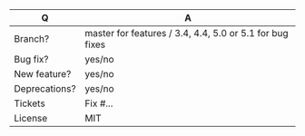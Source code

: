 | Q             | A
| ------------- | ---
| Branch?       | master for features / 3.4, 4.4, 5.0 or 5.1 for bug fixes <!-- see below -->
| Bug fix?      | yes/no
| New feature?  | yes/no <!-- please update /CHANGELOG.md files -->
| Deprecations? | yes/no <!-- please update UPGRADE-*.md and /CHANGELOG.md files -->
| Tickets       | Fix #... <!-- prefix each issue number with "Fix #", no need to create an issue if none exist, explain below instead -->
| License       | MIT
